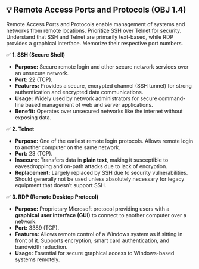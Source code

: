 ## 💡 Remote Access Ports and Protocols (OBJ 1.4)

Remote Access Ports and Protocols enable management of systems and networks from remote locations. Prioritize SSH over Telnet for security. Understand that SSH and Telnet are primarily text-based, while RDP provides a graphical interface. Memorize their respective port numbers.

✅ **1. SSH (Secure Shell)**
- **Purpose:** Secure remote login and other secure network services over an unsecure network.
- **Port:** 22 (TCP).
- **Features:** Provides a secure, encrypted channel (SSH tunnel) for strong authentication and encrypted data communications.
- **Usage:** Widely used by network administrators for secure command-line based management of web and server applications.
- **Benefit:** Operates over unsecured networks like the internet without exposing data.

✅ **2. Telnet**
- **Purpose:** One of the earliest remote login protocols. Allows remote login to another computer on the same network.
- **Port:** 23 (TCP).
- **Insecure:** Transfers data in **plain text**, making it susceptible to eavesdropping and on-path attacks due to lack of encryption.
- **Replacement:** Largely replaced by SSH due to security vulnerabilities. Should generally not be used unless absolutely necessary for legacy equipment that doesn't support SSH.

✅ **3. RDP (Remote Desktop Protocol)**
- **Purpose:** Proprietary Microsoft protocol providing users with a **graphical user interface (GUI)** to connect to another computer over a network.
- **Port:** 3389 (TCP).
- **Features:** Allows remote control of a Windows system as if sitting in front of it. Supports encryption, smart card authentication, and bandwidth reduction.
- **Usage:** Essential for secure graphical access to Windows-based systems remotely.